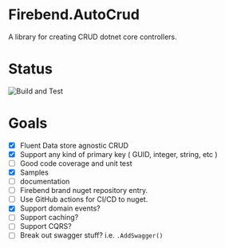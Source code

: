 # Firebend.AutoCrud
A library for creating CRUD dotnet core controllers. 

# Status
![Build and Test](https://github.com/firebend/auto-crud/workflows/Build%20and%20Test/badge.svg)

# Goals
- [x] Fluent Data store agnostic CRUD
- [x] Support any kind of primary key ( GUID, integer, string, etc )
- [ ] Good code coverage and unit test
- [x] Samples
- [ ] documentation
- [ ] Firebend brand nuget repository entry. 
- [ ] Use GitHub actions for CI/CD to nuget.
- [x] Support domain events? 
- [ ] Support caching? 
- [ ] Support CQRS?
- [ ] Break out swagger stuff? i.e. `.AddSwagger()`